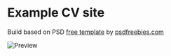 # Example CV site
Build based on PSD [free template](https://psdfreebies.com/psd/free-creative-designer-resume-template-psd/) by [psdfreebies.com](psdfreebies.com)

![Preview](https://github.com/stonys/cv-example-site/preview.jpg)